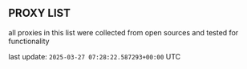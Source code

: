 ## PROXY LIST

all proxies in this list were collected from open sources and tested for functionality

last update: `2025-03-27 07:28:22.587293+00:00` UTC